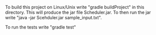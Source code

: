 To build this project on Linux/Unix write "gradle buildProject" in this directory. This will produce the jar file Scheduler.jar. To then run the jar write "java -jar Scehduler.jar sample_input.txt".

To run the tests write "gradle test"
